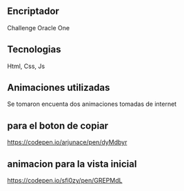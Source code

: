 ## Encriptador

Challenge Oracle One

## Tecnologias

Html, Css, Js

## Animaciones utilizadas

Se tomaron encuenta dos animaciones tomadas de internet

## para el boton de copiar
https://codepen.io/arjunace/pen/dyMdbyr

## animacion para la vista inicial
https://codepen.io/sfi0zy/pen/GREPMdL